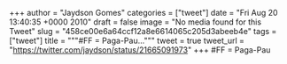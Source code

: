 
+++
author = "Jaydson Gomes"
categories = ["tweet"]
date = "Fri Aug 20 13:40:35 +0000 2010"
draft = false
image = "No media found for this Tweet"
slug = "458ce00e6a64ccf12a8e6614065c205d3abeeb4e"
tags = ["tweet"]
title = """#FF = Paga-Pau..."""
tweet = true
tweet_url = "https://twitter.com/jaydson/status/21665091973"
+++
#FF = Paga-Pau
